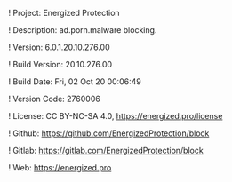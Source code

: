 ! Project: Energized Protection

! Description: ad.porn.malware blocking.

! Version: 6.0.1.20.10.276.00

! Build Version: 20.10.276.00

! Build Date: Fri, 02 Oct 20 00:06:49

! Version Code: 2760006

! License: CC BY-NC-SA 4.0, https://energized.pro/license

! Github: https://github.com/EnergizedProtection/block

! Gitlab: https://gitlab.com/EnergizedProtection/block


! Web: https://energized.pro
